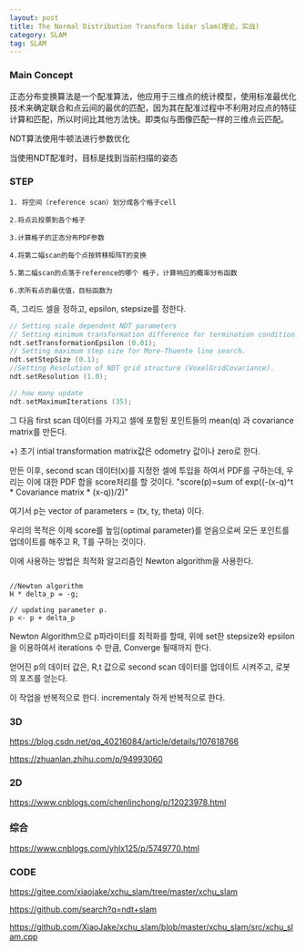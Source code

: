 ```yaml
---
layout: post
title: The Normal Distribution Transform lidar slam(理论，实战)
category: SLAM
tag: SLAM
---
```


### Main Concept

正态分布变换算法是一个配准算法，他应用于三维点的统计模型，使用标准最优化技术来确定联合和点云间的最优的匹配，因为其在配准过程中不利用对应点的特征计算和匹配，所以时间比其他方法快。即类似与图像匹配一样的三维点云匹配。

NDT算法使用牛顿法进行参数优化

当使用NDT配准时，目标是找到当前扫描的姿态

### STEP

```
1. 将空间（reference scan）划分成各个格子cell

2.将点云投票到各个格子

3.计算格子的正态分布PDF参数

4.将第二幅scan的每个点按转移矩阵T的变换

5.第二幅scan的点落于reference的哪个 格子，计算响应的概率分布函数

6.求所有点的最优值，目标函数为
```

즉, 그리드 셀을 정하고, epsilon, stepsize를 정한다.

```c++
// Setting scale dependent NDT parameters
// Setting minimum transformation difference for termination condition.
ndt.setTransformationEpsilon (0.01);
// Setting maximum step size for More-Thuente line search.
ndt.setStepSize (0.1);
//Setting Resolution of NDT grid structure (VoxelGridCovariance).
ndt.setResolution (1.0);

// how many update
ndt.setMaximumIterations (35);
```

그 다음 first scan 데이터를 가지고 셀에 포함된 포인트들의 mean(q) 과 covariance matrix를 만든다.

+) 초기 intial transformation matrix값은 odometry 값이나 zero로 한다.

만든 이후, second scan 데이터(x)를 지정한 셀에 투입을 하여서 PDF를 구하는데, 우리는 이에 대한 PDF 합을 score처리를 할 것이다. "score(p)=sum of exp((-(x-q)^t * Covariance matrix * (x-q))/2)"

여기서 p는 vector of parameters = (tx, ty, theta) 이다.

우리의 목적은 이제 score를 높임(optimal parameter)를 얻음으로써 모든 포인트를 업데이트를 해주고 R, T를 구하는 것이다.

이에 사용하는 방법은 최적화 알고리즘인 Newton algorithm을 사용한다.

```

//Newton algorithm
H * delta_p = -g;

// updating parameter p.
p <- p + delta_p

```

Newton Algorithm으로 p파라미터를 최적화를 할때, 위에 set한 stepsize와 epsilon을 이용하여서 iterations 수 만큼, Converge 될때까지 한다.

얻어진 p의 데이터 값은, R,t 값으로 second scan 데이터를 업데이트 시켜주고, 로봇의 포즈를 얻는다.

이 작업을 반복적으로 한다. incrementaly 하게 반복적으로 한다.




### 3D

https://blog.csdn.net/qq_40216084/article/details/107618766

https://zhuanlan.zhihu.com/p/94993060

### 2D

https://www.cnblogs.com/chenlinchong/p/12023978.html


### 综合

https://www.cnblogs.com/yhlx125/p/5749770.html


### CODE

https://gitee.com/xiaojake/xchu_slam/tree/master/xchu_slam

https://github.com/search?q=ndt+slam

https://github.com/XiaoJake/xchu_slam/blob/master/xchu_slam/src/xchu_slam.cpp
